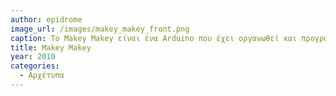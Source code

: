 ```yaml
---
author: epidrome
image_url: /images/makey_makey_front.png
caption: Το Makey Makey είναι ένα Arduino που έχει οργανωθεί και προγραμματιστεί έτσι ώστε να διευκολύνει τον πειραματισμό με νέες συσκευές εισόδου.
title: Makey Makey
year: 2010 
categories:
  - Αρχέτυπα
---
```


